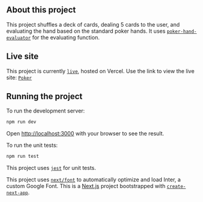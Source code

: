 ## About this project
This project shuffles a deck of cards, dealing 5 cards to the user, and evaluating the hand based on the standard poker hands.
It uses [`poker-hand-evaluator`](https://www.npmjs.com/package/poker-hand-evaluator?activeTab=readme) for the evaluating function.

## Live site
This project is currently [`live`](https://poker-coral-five.vercel.app/), hosted on Vercel.
Use the link to view the live site: [`Poker`](https://poker-coral-five.vercel.app/)

## Running the project
To run the development server:
```bash
npm run dev
```
Open [http://localhost:3000](http://localhost:3000) with your browser to see the result.

To run the unit tests:
```bash
npm run test
```
This project uses [`jest`](https://jestjs.io/) for unit tests.

This project uses [`next/font`](https://nextjs.org/docs/basic-features/font-optimization) to automatically optimize and load Inter, a custom Google Font.
This is a [Next.js](https://nextjs.org/) project bootstrapped with [`create-next-app`](https://github.com/vercel/next.js/tree/canary/packages/create-next-app).
